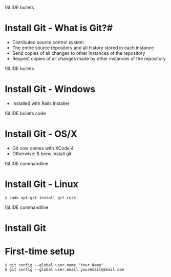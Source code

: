 !SLIDE bullets
# Install Git - What is Git?#

* Distributed source control system
* The entire source repository and all history stored in each instance
* Send copies of all changes to other instances of the repository
* Request copies of all changes made by other instances of the repository

!SLIDE bullets
# Install Git - Windows #

* Installed with Rails Installer

!SLIDE bullets code
# Install Git - OS/X #

* Git now comes with XCode 4
* Otherwise:
    $ brew install git

!SLIDE commandline
# Install Git - Linux #
    $ sudo apt-get install git-core

!SLIDE commandline
# Install Git #
# First-time setup #
    $ git config --global user.name "Your Name"
    $ git config --global user.email youremail@email.com
